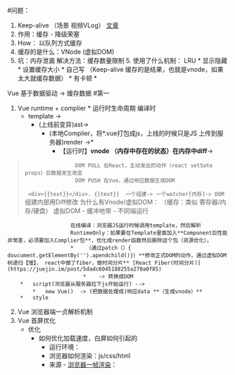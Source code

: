 #问题：
1. Keep-alive （场景 视频VLog） [  文章](https://juejin.im/post/5d92acae6fb9a04e143daa0c)
  1. 作用：缓存 - 降级荣塞
  2. How： 以队列方式缓存
  3. 缓存的是什么：VNode (虚拟DOM)
  4. 坑：内存泄漏   解决方法：缓存数量限制
    5. 使用了什么机制： LRU
	*  显示隐藏
	*  设置缓存大小 
	*   自己写
   			（Keep-alive 缓存的是结果，也就是vnode，如果太大就缓存数据）
   	* 有卡顿
   		* 	
   
   Vue 基于数据驱动  -> 缓存数据
 #第一 
   
   1.  Vue runtime + complier
	*     运行时生命周期 编译时
		*   template ->
			*   (上线前变异)ast->
				*   (本地Complier，将*.vue打包成js，上线的时候只是JS 上传到服务器)render ->*
					*  【运行时】**vnode （内存中存在的状态）在内存中diff**->
> 					  DOM PULL 在React，主动发出的动作（react setSate props）后数据发生改变
>  					  DOM PUSH 在Vue，通过响应数据生成DOM					
> ` <div>{{text}}</div>. {{text}}  一个组建-> 一个watcher[内存]-> DOM` 
> 组建内部用Diff修改
> 为什么有Vnode/虚拟DOM： （缓存：类似 寄存器/内存/硬盘） 虚拟DOM - 缓冲地带 - 不同端运行
					  
						在线编译：浏览器JS运行时候调用template，然后解析  
						RuntimeOnly：如果要在Template里面加入**Component后性能非常差，必须要加入Complier包**，优化成render函数然后删除这个包（资源优化）。				
						*    （通过patch（）{ doucument.getElementBy('').apendchild()}）**修改正式DOM的动作，通过虚拟DOM树递归【慢】， react中做了fiber，做时间分片** [React Fiber(时间分片)](https://juejin.im/post/5dadc6045188255a270a0f85)
							*    -> 转换成DOM
		*   script(浏览器从服务器拉下js开始运行) --> 
			*   new Vue()  -> (把数据处理成)响应data **（生成vnode）**
		*   style
   2. Vue 浏览器端一贞解析机制
   3. Vue 首屏优化
		* 优化
			*  如何优化加载速度，白屏如何引起的
				*  运行环境：
				*  浏览器如何渲染：js/css/html 
				*  来源 - [浏览器一帧渲染](https://aerotwist.com/blog/the-anatomy-of-a-frame/)：       